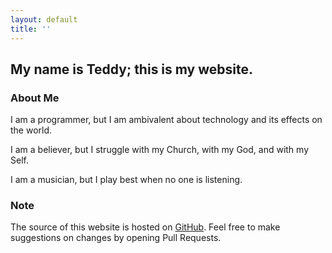 ```yaml
---
layout: default
title: ''
---
```


## My name is Teddy; this is my website.

### About Me

I am a programmer, but I am ambivalent about technology and its effects on the world. 

I am a believer, but I struggle with my Church, with my God, and with my Self.

I am a musician, but I play best when no one is listening.

### Note

The source of this website is hosted on [GitHub](http://{{site.github.hostname}}/{{site.github_username}}/{{site.github_repository}}). Feel free to make suggestions on changes by opening Pull Requests.


